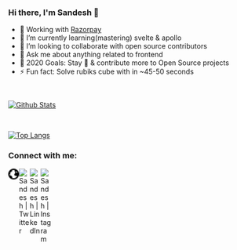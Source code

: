 ### Hi there, I'm Sandesh 👋

- 🔭 Working with [Razorpay](https://razorpay.com "Razorpay")
- 🌱 I’m currently learning(mastering) svelte & apollo
- 👯 I’m looking to collaborate with open source contributors
- 💬 Ask me about anything related to frontend
- 🥅 2020 Goals: Stay 🏡 & contribute more to Open Source projects
- ⚡ Fun fact: Solve rubiks cube with in ~45-50 seconds

<br />

[![Github Stats](https://github-readme-stats.vercel.app/api?username=sandeshdamkondwar&show_icons=true)](https://github.com/sandeshdamkondwar)

<br />

[![Top Langs](https://github-readme-stats.vercel.app/api/top-langs/?username=sandeshdamkondwar&hide=html,css)](https://github.com/sandeshdamkondwar)


### Connect with me:

[<img align="left" alt="sandeshd.tech" width="22px" src="https://raw.githubusercontent.com/iconic/open-iconic/master/svg/globe.svg" />][website]
[<img align="left" alt="Sandesh | Twitter" width="22px" src="https://cdn.jsdelivr.net/npm/simple-icons@v3/icons/twitter.svg" />][twitter]
[<img align="left" alt="Sandesh | LinkedIn" width="22px" src="https://cdn.jsdelivr.net/npm/simple-icons@v3/icons/linkedin.svg" />][linkedin]
[<img align="left" alt="Sandesh | Instagram" width="22px" src="https://cdn.jsdelivr.net/npm/simple-icons@v3/icons/instagram.svg" />][instagram]



[website]: http://sandeshd.tech
[swiggy]: https://swiggy.in
[twitter]: https://twitter.com/sandydamy
[instagram]: https://instagram.com/sandydamy
[linkedin]: https://www.linkedin.com/in/sandeshdamkondwar
